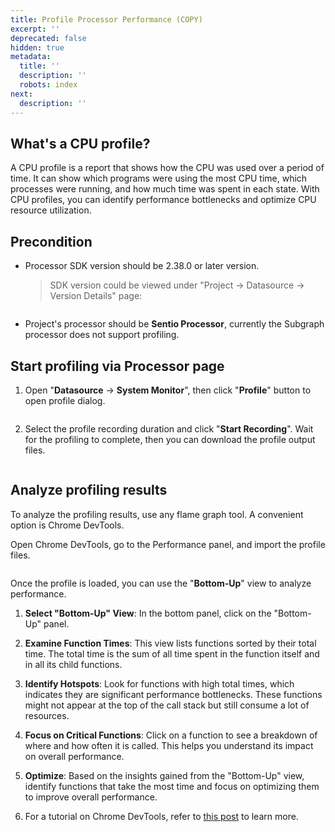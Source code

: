 ```yaml
---
title: Profile Processor Performance (COPY)
excerpt: ''
deprecated: false
hidden: true
metadata:
  title: ''
  description: ''
  robots: index
next:
  description: ''
---
```

## What's a CPU profile?

A CPU profile is a report that shows how the CPU was used over a period of time. It can show which programs were using the most CPU time, which processes were running, and how much time was spent in each state. With CPU profiles, you can identify performance bottlenecks and optimize CPU resource utilization.

## Precondition

* Processor SDK version should be 2.38.0 or later version.
  > SDK version could be viewed under "Project -> Datasource -> Version Details" page: 
  <figure>
    <img src="https://files.gitbook.com/v0/b/gitbook-x-prod.appspot.com/o/spaces%2FnokhZqxlSBFz23VOY47Q%2Fuploads%2FLpxmP2XluzO2GNm9CQG4%2Fimage.png?alt=media&token=bdf8c73c-d9d7-4098-92c5-a9db55ee6c6a" alt="" />
    <figcaption></figcaption>
  </figure>

* Project's processor should be **Sentio  Processor**, currently the Subgraph processor does not support profiling.

## Start profiling via Processor page

1. Open "**Datasource** -> **System Monitor**", then click "**Profile**" button to open profile dialog.
   <figure>
     <img src="https://files.gitbook.com/v0/b/gitbook-x-prod.appspot.com/o/spaces%2FnokhZqxlSBFz23VOY47Q%2Fuploads%2FJPMcVST6Ys0VO5y7TeRR%2Fimage.png?alt=media&token=48c8460d-ef97-4fd1-b710-1c8360fe75ba" alt="" />
     <figcaption></figcaption>
   </figure>
2. Select the profile recording duration and click "**Start Recording**". Wait for the profiling to complete, then you can download the profile output files.
   <figure>
     <img src="https://files.gitbook.com/v0/b/gitbook-x-prod.appspot.com/o/spaces%2FnokhZqxlSBFz23VOY47Q%2Fuploads%2FDuaiumqc6Qwd7Msoov2E%2Fimage.png?alt=media&token=511b2ade-91c6-4681-b5b2-cf2edba79797" alt="" />
     <figcaption></figcaption>
   </figure>

## Analyze profiling results

To analyze the profiling results, use any flame graph tool. A convenient option is Chrome DevTools.

Open Chrome DevTools, go to the Performance panel, and import the profile files.

<figure>
  <img src="https://files.gitbook.com/v0/b/gitbook-x-prod.appspot.com/o/spaces%2FnokhZqxlSBFz23VOY47Q%2Fuploads%2FLzLC7Rc5IURpFVqjp93L%2Fimage.png?alt=media&token=8ba40570-1d44-4c71-8dc6-46d70176bda7" alt="" />
</figure>

Once the profile is loaded, you can use the "**Bottom-Up**" view to analyze performance. 

1. **Select "Bottom-Up" View**: In the bottom panel, click on the "Bottom-Up" panel.

2. **Examine Function Times**: This view lists functions sorted by their total time. The total time is the sum of all time spent in the function itself and in all its child functions.

3. **Identify Hotspots**: Look for functions with high total times, which indicates they are significant performance bottlenecks. These functions might not appear at the top of the call stack but still consume a lot of resources.

4. **Focus on Critical Functions**: Click on a function to see a breakdown of where and how often it is called. This helps you understand its impact on overall performance.

5. **Optimize**: Based on the insights gained from the "Bottom-Up" view, identify functions that take the most time and focus on optimizing them to improve overall performance.

6. For a tutorial on Chrome DevTools, refer to [this post](https://developer.chrome.com/docs/devtools/performance/reference#analyze) to learn more.